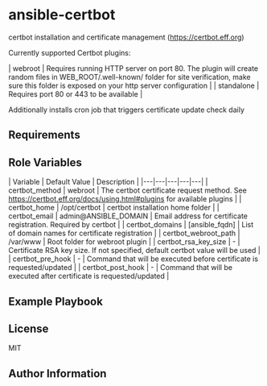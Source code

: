 ansible-certbot
===============

certbot installation and certificate management (https://certbot.eff.org)

Currently supported Certbot plugins:

| webroot | Requires running HTTP server on port 80. The plugin will create random files in WEB_ROOT/.well-known/ folder for site verification, make sure this folder is exposed on your http server configuration |
| standalone | Requires port 80 or 443 to be available |
  
Additionally installs cron job that triggers certificate update check daily

Requirements
------------


Role Variables
--------------

| Variable | Default Value | Description |
|---|---|---|---|---|
| certbot_method | webroot | The certbot certificate request method. See https://certbot.eff.org/docs/using.html#plugins for available plugins | 
| certbot_home | /opt/certbot | certbot installation home folder |
| certbot_email | admin@ANSIBLE_DOMAIN | Email address for certificate registration. Required by certbot |
| certbot_domains | [ansible_fqdn] |  List of domain names for certificate registration |
| certbot_webroot_path | /var/www | Root folder for webroot plugin |
| certbot_rsa_key_size | - | Certificate RSA key size. If not specified, default certbot value will be used |
| certbot_pre_hook | - | Command that will be executed before certificate is requested/updated | 
| certbot_post_hook | - | Command that will be executed after certificate is requested/updated |


Example Playbook
----------------
 

License
-------

MIT

Author Information
------------------


